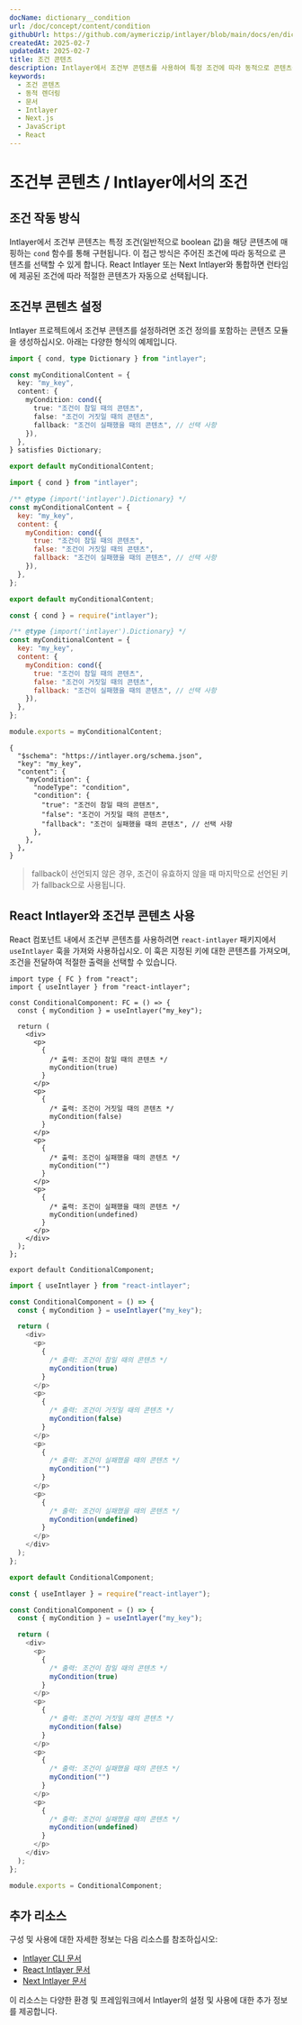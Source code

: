 ```yaml
---
docName: dictionary__condition
url: /doc/concept/content/condition
githubUrl: https://github.com/aymericzip/intlayer/blob/main/docs/en/dictionary/condition.md
createdAt: 2025-02-7
updatedAt: 2025-02-7
title: 조건 콘텐츠
description: Intlayer에서 조건부 콘텐츠를 사용하여 특정 조건에 따라 동적으로 콘텐츠를 표시하는 방법을 알아보세요. 이 문서를 따라 조건을 효율적으로 구현하세요.
keywords:
  - 조건 콘텐츠
  - 동적 렌더링
  - 문서
  - Intlayer
  - Next.js
  - JavaScript
  - React
---
```


# 조건부 콘텐츠 / Intlayer에서의 조건

## 조건 작동 방식

Intlayer에서 조건부 콘텐츠는 특정 조건(일반적으로 boolean 값)을 해당 콘텐츠에 매핑하는 `cond` 함수를 통해 구현됩니다. 이 접근 방식은 주어진 조건에 따라 동적으로 콘텐츠를 선택할 수 있게 합니다. React Intlayer 또는 Next Intlayer와 통합하면 런타임에 제공된 조건에 따라 적절한 콘텐츠가 자동으로 선택됩니다.

## 조건부 콘텐츠 설정

Intlayer 프로젝트에서 조건부 콘텐츠를 설정하려면 조건 정의를 포함하는 콘텐츠 모듈을 생성하십시오. 아래는 다양한 형식의 예제입니다.

```typescript fileName="**/*.content.ts" contentDeclarationFormat="typescript"
import { cond, type Dictionary } from "intlayer";

const myConditionalContent = {
  key: "my_key",
  content: {
    myCondition: cond({
      true: "조건이 참일 때의 콘텐츠",
      false: "조건이 거짓일 때의 콘텐츠",
      fallback: "조건이 실패했을 때의 콘텐츠", // 선택 사항
    }),
  },
} satisfies Dictionary;

export default myConditionalContent;
```

```javascript fileName="**/*.content.mjs" contentDeclarationFormat="esm"
import { cond } from "intlayer";

/** @type {import('intlayer').Dictionary} */
const myConditionalContent = {
  key: "my_key",
  content: {
    myCondition: cond({
      true: "조건이 참일 때의 콘텐츠",
      false: "조건이 거짓일 때의 콘텐츠",
      fallback: "조건이 실패했을 때의 콘텐츠", // 선택 사항
    }),
  },
};

export default myConditionalContent;
```

```javascript fileName="**/*.content.cjs" contentDeclarationFormat="commonjs"
const { cond } = require("intlayer");

/** @type {import('intlayer').Dictionary} */
const myConditionalContent = {
  key: "my_key",
  content: {
    myCondition: cond({
      true: "조건이 참일 때의 콘텐츠",
      false: "조건이 거짓일 때의 콘텐츠",
      fallback: "조건이 실패했을 때의 콘텐츠", // 선택 사항
    }),
  },
};

module.exports = myConditionalContent;
```

```json5 fileName="**/*.content.json" contentDeclarationFormat="json"
{
  "$schema": "https://intlayer.org/schema.json",
  "key": "my_key",
  "content": {
    "myCondition": {
      "nodeType": "condition",
      "condition": {
        "true": "조건이 참일 때의 콘텐츠",
        "false": "조건이 거짓일 때의 콘텐츠",
        "fallback": "조건이 실패했을 때의 콘텐츠", // 선택 사항
      },
    },
  },
}
```

> fallback이 선언되지 않은 경우, 조건이 유효하지 않을 때 마지막으로 선언된 키가 fallback으로 사용됩니다.

## React Intlayer와 조건부 콘텐츠 사용

React 컴포넌트 내에서 조건부 콘텐츠를 사용하려면 `react-intlayer` 패키지에서 `useIntlayer` 훅을 가져와 사용하십시오. 이 훅은 지정된 키에 대한 콘텐츠를 가져오며, 조건을 전달하여 적절한 출력을 선택할 수 있습니다.

```tsx fileName="**/*.tsx" codeFormat="typescript"
import type { FC } from "react";
import { useIntlayer } from "react-intlayer";

const ConditionalComponent: FC = () => {
  const { myCondition } = useIntlayer("my_key");

  return (
    <div>
      <p>
        {
          /* 출력: 조건이 참일 때의 콘텐츠 */
          myCondition(true)
        }
      </p>
      <p>
        {
          /* 출력: 조건이 거짓일 때의 콘텐츠 */
          myCondition(false)
        }
      </p>
      <p>
        {
          /* 출력: 조건이 실패했을 때의 콘텐츠 */
          myCondition("")
        }
      </p>
      <p>
        {
          /* 출력: 조건이 실패했을 때의 콘텐츠 */
          myCondition(undefined)
        }
      </p>
    </div>
  );
};

export default ConditionalComponent;
```

```javascript fileName="**/*.mjx" codeFormat="esm"
import { useIntlayer } from "react-intlayer";

const ConditionalComponent = () => {
  const { myCondition } = useIntlayer("my_key");

  return (
    <div>
      <p>
        {
          /* 출력: 조건이 참일 때의 콘텐츠 */
          myCondition(true)
        }
      </p>
      <p>
        {
          /* 출력: 조건이 거짓일 때의 콘텐츠 */
          myCondition(false)
        }
      </p>
      <p>
        {
          /* 출력: 조건이 실패했을 때의 콘텐츠 */
          myCondition("")
        }
      </p>
      <p>
        {
          /* 출력: 조건이 실패했을 때의 콘텐츠 */
          myCondition(undefined)
        }
      </p>
    </div>
  );
};

export default ConditionalComponent;
```

```javascript fileName="**/*.cjs" codeFormat="commonjs"
const { useIntlayer } = require("react-intlayer");

const ConditionalComponent = () => {
  const { myCondition } = useIntlayer("my_key");

  return (
    <div>
      <p>
        {
          /* 출력: 조건이 참일 때의 콘텐츠 */
          myCondition(true)
        }
      </p>
      <p>
        {
          /* 출력: 조건이 거짓일 때의 콘텐츠 */
          myCondition(false)
        }
      </p>
      <p>
        {
          /* 출력: 조건이 실패했을 때의 콘텐츠 */
          myCondition("")
        }
      </p>
      <p>
        {
          /* 출력: 조건이 실패했을 때의 콘텐츠 */
          myCondition(undefined)
        }
      </p>
    </div>
  );
};

module.exports = ConditionalComponent;
```

## 추가 리소스

구성 및 사용에 대한 자세한 정보는 다음 리소스를 참조하십시오:

- [Intlayer CLI 문서](https://github.com/aymericzip/intlayer/blob/main/docs/ko/intlayer_cli.md)
- [React Intlayer 문서](https://github.com/aymericzip/intlayer/blob/main/docs/ko/intlayer_with_create_react_app.md)
- [Next Intlayer 문서](https://github.com/aymericzip/intlayer/blob/main/docs/ko/intlayer_with_nextjs_15.md)

이 리소스는 다양한 환경 및 프레임워크에서 Intlayer의 설정 및 사용에 대한 추가 정보를 제공합니다.
